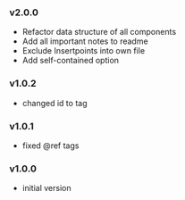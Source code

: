 ### v2.0.0
- Refactor data structure of all components
- Add all important notes to readme
- Exclude Insertpoints into own file
- Add self-contained option

### v1.0.2
- changed id to tag

### v1.0.1
- fixed @ref tags

### v1.0.0
- initial version
